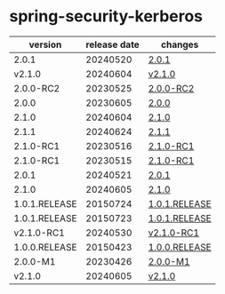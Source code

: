 # spring-security-kerberos	


|version|release date|changes|
|---|---|---|
|2.0.1|20240520|[2.0.1](./2.0.1-20240520.md)|
|v2.1.0|20240604|[v2.1.0](./v2.1.0-20240604.md)|
|2.0.0-RC2|20230525|[2.0.0-RC2](./2.0.0-RC2-20230525.md)|
|2.0.0|20230605|[2.0.0](./2.0.0-20230605.md)|
|2.1.0|20240604|[2.1.0](./2.1.0-20240604.md)|
|2.1.1|20240624|[2.1.1](./2.1.1-20240624.md)|
|2.1.0-RC1|20230516|[2.1.0-RC1](./2.1.0-RC1-20230516.md)|
|2.1.0-RC1|20230515|[2.1.0-RC1](./2.1.0-RC1-20230515.md)|
|2.0.1|20240521|[2.0.1](./2.0.1-20240521.md)|
|2.1.0|20240605|[2.1.0](./2.1.0-20240605.md)|
|1.0.1.RELEASE|20150724|[1.0.1.RELEASE](./1.0.1.RELEASE-20150724.md)|
|1.0.1.RELEASE|20150723|[1.0.1.RELEASE](./1.0.1.RELEASE-20150723.md)|
|v2.1.0-RC1|20240530|[v2.1.0-RC1](./v2.1.0-RC1-20240530.md)|
|1.0.0.RELEASE|20150423|[1.0.0.RELEASE](./1.0.0.RELEASE-20150423.md)|
|2.0.0-M1|20230426|[2.0.0-M1](./2.0.0-M1-20230426.md)|
|v2.1.0|20240605|[v2.1.0](./v2.1.0-20240605.md)|
